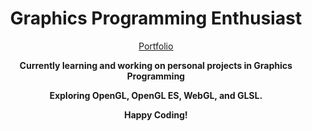 <div align="center">

# **Graphics Programming Enthusiast**

[Portfolio](https://saurabhs-portfolio.vercel.app/)

**Currently learning and working on personal projects in Graphics Programming**

**Exploring OpenGL, OpenGL ES, WebGL, and GLSL.**

**Happy Coding!**

###

</div>
